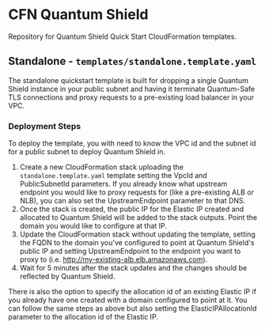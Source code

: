 # CFN Quantum Shield

Repository for Quantum Shield Quick Start CloudFormation templates.

## Standalone - `templates/standalone.template.yaml`

The standalone quickstart template is built for dropping a single Quantum Shield instance in your public subnet and having it terminate Quantum-Safe TLS connections and proxy requests to a pre-existing load balancer in your VPC.

### Deployment Steps

To deploy the template, you with need to know the VPC id and the subnet id for a public subnet to deploy Quantum Shield in.

1. Create a new CloudFormation stack uploading the `standalone.template.yaml` template setting the VpcId and PublicSubnetId parameters. If you already know what upstream endpoint you would like to proxy requests for (like a pre-existing ALB or NLB), you can also set the UpstreamEndpoint parameter to that DNS.
2. Once the stack is created, the public IP for the Elastic IP created and allocated to Quantum Shield will be added to the stack outputs. Point the domain you would like to configure at that IP.
3. Update the CloudFormation stack without updating the template, setting the FQDN to the domain you've configured to point at Quantum Shield's public IP and setting UpstreamEndpoint to the endpoint you want to proxy to (i.e. http://my-existing-alb.elb.amazonaws.com).
4. Wait for 5 minutes after the stack updates and the changes should be reflected by Quantum Shield.

There is also the option to specify the allocation id of an existing Elastic IP if you already have one created with a domain configured to point at it. You can follow the same steps as above but also setting the ElasticIPAllocationId parameter to the allocation id of the Elastic IP.
